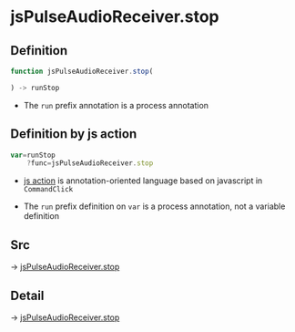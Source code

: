 # jsPulseAudioReceiver.stop

## Definition

```js.js
function jsPulseAudioReceiver.stop(

) -> runStop
```

- The `run` prefix annotation is a process annotation
## Definition by js action

```js.js
var=runStop
	?func=jsPulseAudioReceiver.stop

```

- [js action](#) is annotation-oriented language based on javascript in `CommandClick`

- The `run` prefix definition on `var` is a process annotation, not a variable definition

## Src

-> [jsPulseAudioReceiver.stop](https://github.com/puutaro/CommandClick/blob/master/app/src/main/java/com/puutaro/commandclick/fragment_lib/terminal_fragment/js_interface/JsPulseAudioReceiver.kt#L43)

## Detail

-> [jsPulseAudioReceiver.stop](https://github.com/puutaro/CommandClick/blob/master/md/developer/js_interface/details/JsPulseAudioReceiver/stop.md)
